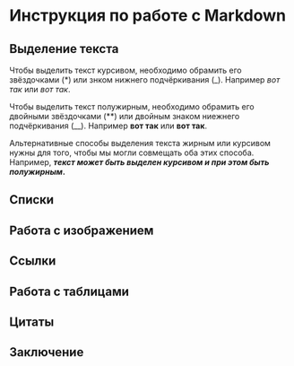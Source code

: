 # Инструкция по работе с Markdown

## Выделение текста

Чтобы выделить текст курсивом, необходимо обрамить его звёздочками (*) или знком нижнего подчёркивания (_). Например *вот так* или _вот так_.

Чтобы выделить текст полужирным, необходимо обрамить его двойными звёздочками (**) или двойным знаком ниежнего подчёркивания (__). Например **вот так** или __вот так__.

Альтернативные способы выделения текста жирным или курсивом нужны для того, чтобы мы могли совмещать оба этих способа. Например, **_текст может быть выделен курсивом и при этом быть полужирным_.**

## Списки

## Работа с изображением

## Ссылки

## Работа с таблицами

## Цитаты

## Заключение